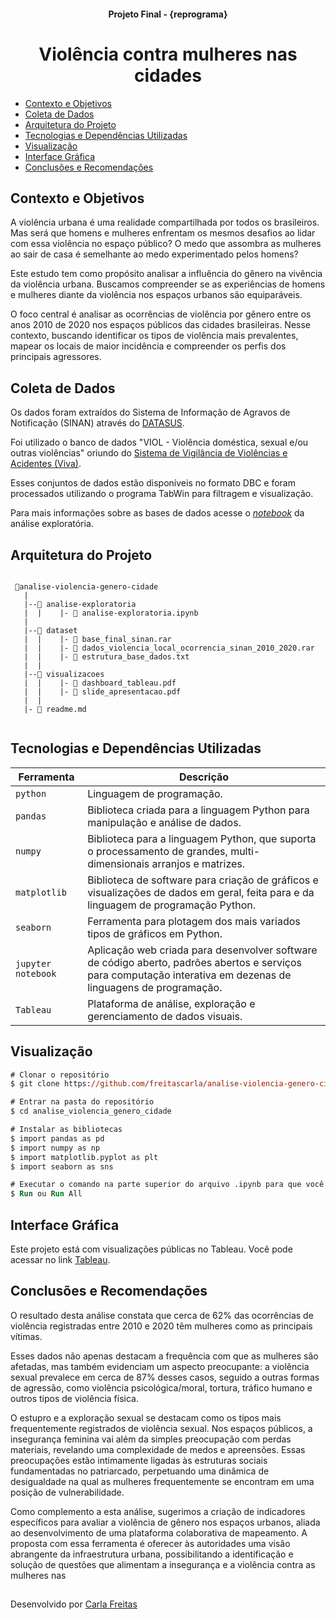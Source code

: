 #### <center> Projeto Final - {reprograma} </center>


# <center> **Violência contra mulheres nas cidades** </center>


- [Contexto e Objetivos](#-Objetivo)
- [Coleta de Dados](#-Coleta-de-Dados)
- [Arquitetura do Projeto](#-Arquitetura-do-Projeto)
- [Tecnologias e Dependências Utilizadas](#-Tecnologias-e-Dependências-Utilizadas)
- [Visualização](#-Visualização)
- [Interface Gráfica](#-Interface-Gráfica)
- [Conclusões e Recomendações](#-Conlusões-e-Recomendações)


## Contexto e Objetivos

A violência urbana é uma realidade compartilhada por todos os brasileiros. Mas será que homens e mulheres enfrentam os mesmos desafios ao lidar com essa violência no espaço público? O medo que assombra as mulheres ao sair de casa é semelhante ao medo experimentado pelos homens?

Este estudo tem como propósito analisar a influência do gênero na vivência da violência urbana. Buscamos compreender se as experiências de homens e mulheres diante da violência nos espaços urbanos são equiparáveis.

O foco central é analisar as ocorrências de violência por gênero entre os anos 2010 de 2020 nos espaços públicos das cidades brasileiras. Nesse contexto, buscando identificar os tipos de violência mais prevalentes, mapear os locais de maior incidência e compreender os perfis dos principais agressores.


## Coleta de Dados

Os dados foram extraídos do Sistema de Informação de Agravos de Notificação (SINAN) através do [DATASUS](https://datasus.saude.gov.br/transferencia-de-arquivos/).

Foi utilizado o banco de dados "VIOL - Violência doméstica, sexual e/ou outras violências" oriundo do [Sistema de Vigilância de Violências e Acidentes (Viva)](http://www.portalsinan.saude.gov.br/violencia-interpessoal-autoprovocada). 

Esses conjuntos de dados estão disponíveis no formato DBC e foram processados utilizando o programa TabWin para filtragem e visualização.

Para mais informações sobre as bases de dados acesse o [_notebook_](https://github.com/freitascarla/analise-violencia-genero-cidade/blob/main/analise-exploratoria/analise_exploratoria.ipynb) da análise exploratória.


## Arquitetura do Projeto

```

 📁analise-violencia-genero-cidade
   |
   |--📁 analise-exploratoria
   |  |    |- 📄 analise-exploratoria.ipynb
   |
   |--📁 dataset
   |  |    |- 📄 base_final_sinan.rar
   |  |    |- 📄 dados_violencia_local_ocorrencia_sinan_2010_2020.rar
   |  |    |- 📄 estrutura_base_dados.txt
   |  |
   |--📁 visualizacoes
   |  |    |- 📄 dashboard_tableau.pdf
   |  |    |- 📄 slide_apresentacao.pdf
   |  |
   |- 📄 readme.md
   
```


## Tecnologias e Dependências Utilizadas

| Ferramenta | Descrição |
| --- | --- |
| `python` | Linguagem de programação. |
| `pandas`    | Biblioteca criada para a linguagem Python para manipulação e análise de dados.|
| `numpy`    | Biblioteca para a linguagem Python, que suporta o processamento de grandes, multi-dimensionais arranjos e matrizes. |
| `matplotlib`   | Biblioteca de software para criação de gráficos e visualizações de dados em geral, feita para e da linguagem de programação Python.|
| `seaborn`    | Ferramenta para plotagem dos mais variados tipos de gráficos em Python.|
| `jupyter notebook`| Aplicação web criada para desenvolver software de código aberto, padrões abertos e serviços para computação interativa em dezenas de linguagens de programação.|
| `Tableau`    | Plataforma de análise, exploração e gerenciamento de dados visuais.|


## Visualização

```ps
# Clonar o repositório
$ git clone https://github.com/freitascarla/analise-violencia-genero-cidade.git

# Entrar na pasta do repositório
$ cd analise_violencia_genero_cidade

# Instalar as bibliotecas
$ import pandas as pd
$ import numpy as np
$ import matplotlib.pyplot as plt
$ import seaborn as sns

# Executar o comando na parte superior do arquivo .ipynb para que você possa rodar o projeto localmente no arquivo 'analise-exploratoria.ipynb'.
$ Run ou Run All
```

## Interface Gráfica

Este projeto está com visualizações públicas no Tableau. Você pode acessar no link [Tableau](https://public.tableau.com/views/Livro1_17019033104050/Painel1?:language=pt-BR&:display_count=n&:origin=viz_share_link).


## Conclusões e Recomendações

O resultado desta análise constata que cerca de 62% das ocorrências de violência registradas entre 2010 e 2020 têm mulheres como as principais vítimas.

Esses dados não apenas destacam a frequência com que as mulheres são afetadas, mas também evidenciam um aspecto preocupante: a violência sexual prevalece em cerca de 87% desses casos, seguido a outras formas de agressão, como violência psicológica/moral, tortura, tráfico humano e outros tipos de violência física.

O estupro e a exploração sexual se destacam como os tipos mais frequentemente registrados de violência sexual. Nos espaços públicos, a insegurança feminina vai além da simples preocupação com perdas materiais, revelando uma complexidade de medos e apreensões. Essas preocupações estão intimamente ligadas às estruturas sociais fundamentadas no patriarcado, perpetuando uma dinâmica de desigualdade na qual as mulheres frequentemente se encontram em uma posição de vulnerabilidade.

Como complemento a esta análise, sugerimos a criação de indicadores específicos para avaliar a violência de gênero nos espaços urbanos, aliada ao desenvolvimento de uma plataforma colaborativa de mapeamento. A proposta com essa ferramenta é oferecer às autoridades uma visão abrangente da infraestrutura urbana, possibilitando a identificação e solução de questões que alimentam a insegurança e a violência contra as mulheres nas



##
Desenvolvido por [Carla Freitas](https://www.linkedin.com/in/freitas-carla/)


